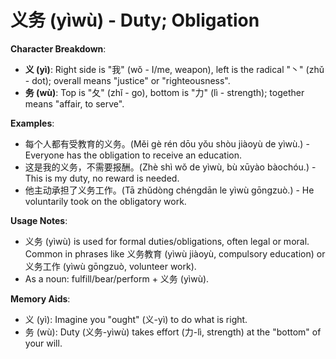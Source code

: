 # **义务 (yìwù) - Duty; Obligation**

**Character Breakdown**:  
- **义 (yì)**: Right side is "我" (wǒ - I/me, weapon), left is the radical "丶" (zhǔ - dot); overall means "justice" or "righteousness".  
- **务 (wù)**: Top is "夂" (zhǐ - go), bottom is "力" (lì - strength); together means "affair, to serve".

**Examples**:  
- 每个人都有受教育的义务。(Měi gè rén dōu yǒu shòu jiàoyù de yìwù.) - Everyone has the obligation to receive an education.  
- 这是我的义务，不需要报酬。(Zhè shì wǒ de yìwù, bù xūyào bàochóu.) - This is my duty, no reward is needed.  
- 他主动承担了义务工作。(Tā zhǔdòng chéngdān le yìwù gōngzuò.) - He voluntarily took on the obligatory work.

**Usage Notes**:  
- 义务 (yìwù) is used for formal duties/obligations, often legal or moral. Common in phrases like 义务教育 (yìwù jiàoyù, compulsory education) or 义务工作 (yìwù gōngzuò, volunteer work).  
- As a noun: fulfill/bear/perform + 义务 (yìwù).

**Memory Aids**:  
- 义 (yì): Imagine you "ought" (义-yì) to do what is right.  
- 务 (wù): Duty (义务-yìwù) takes effort (力-lì, strength) at the "bottom" of your will.